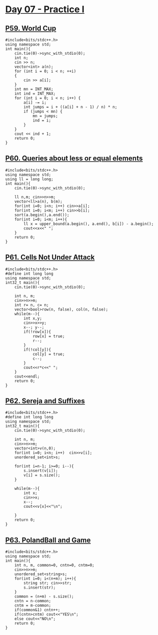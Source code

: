 # [Day 07 - Practice I](https://codeforces.com/group/yg7WhsFsAp/contest/355505)

## [P59. World Cup](https://codeforces.com/group/yg7WhsFsAp/contest/355505/problem/P59)

```
#include<bits/stdc++.h>
using namespace std;
int main(){
    cin.tie(0)->sync_with_stdio(0);
    int n;
    cin >> n;
    vector<int> a(n);
    for (int i = 0; i < n; ++i)
    {
        cin >> a[i];
    }
    int mn = INT_MAX;
    int ind = INT_MAX;
    for (int i = 0; i < n; i++) {
        a[i] -= i;
        int jumps = i + ((a[i] + n - 1) / n) * n;
        if (jumps < mn) {
            mn = jumps;
            ind = i;
        }
    }
    cout << ind + 1;
    return 0;
}
```


## [P60. Queries about less or equal elements](https://codeforces.com/group/yg7WhsFsAp/contest/355505/problem/P60)

```
#include<bits/stdc++.h>
using namespace std;
using ll = long long;
int main(){
    cin.tie(0)->sync_with_stdio(0);
    
    ll n,m; cin>>n>>m;
    vector<ll>a(n), b(m);
    for(int i=0; i<n; i++) cin>>a[i];
    for(int i=0; i<m; i++) cin>>b[i];
    sort(a.begin(),a.end());
    for(int i=0; i<m; i++){
        ll x = upper_bound(a.begin(), a.end(), b[i]) - a.begin();
        cout<<x<<" ";
    }
    return 0;
}
```


## [P61. Cells Not Under Attack](https://codeforces.com/group/yg7WhsFsAp/contest/355505/problem/P61)

```
#include<bits/stdc++.h>
#define int long long
using namespace std;
int32_t main(){
    cin.tie(0)->sync_with_stdio(0);
    
    int n, m;
    cin>>n>>m;
    int r= n, c= n;
    vector<bool>row(n, false), col(n, false);
    while(m--){
        int x,y;
        cin>>x>>y;
        x--; y--;
        if(!row[x]){
            row[x] = true;
            r--;
        }
        if(!col[y]){
            col[y] = true;
            c--;
        }
        cout<<r*c<<" ";
    }
    cout<<endl;
    return 0;
}
```


## [P62. Sereja and Suffixes](https://codeforces.com/group/yg7WhsFsAp/contest/355505/problem/P62)

```
#include<bits/stdc++.h>
#define int long long
using namespace std;
int32_t main(){
    cin.tie(0)->sync_with_stdio(0);
    
    int n, m;
    cin>>n>>m;
    vector<int>v(n,0);
    for(int i=0; i<n; i++)  cin>>v[i];
    unordered_set<int>s;
    
    for(int i=n-1; i>=0; i--){
        s.insert(v[i]);
        v[i] = s.size();
    }
    
    while(m--){
        int x;
        cin>>x;
        x--;
        cout<<v[x]<<"\n";
        
    }
    return 0;
}
```


## [P63. PolandBall and Game](https://codeforces.com/group/yg7WhsFsAp/contest/355505/problem/P63)

```
#include<bits/stdc++.h>
using namespace std;
int main(){
    int n, m, common=0, cntn=0, cntm=0; 
    cin>>n>>m;
    unordered_set<string>s;
    for(int i=0; i<(n+m); i++){
        string str; cin>>str;
        s.insert(str);
    }
    common = (n+m) - s.size();
    cntn = n-common;
    cntm = m-common;
    if(common&1) cntn++;
    if(cntn>cntm) cout<<"YES\n";
    else cout<<"NO\n";
    return 0;
}
```

